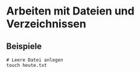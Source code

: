 # Arbeiten mit Dateien und Verzeichnissen

## Beispiele 

```
# Leere Datei anlegen 
touch heute.txt 
```
